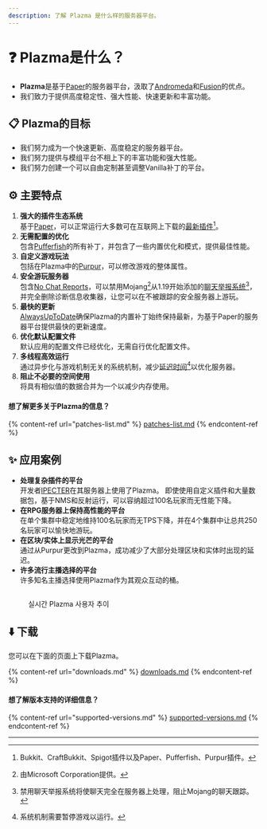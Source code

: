 ```yaml
---
description: 了解 Plazma 是什么样的服务器平台。
---
```


# ❓ Plazma是什么？

- **Plazma**是基于[Paper](https://github.com/PaperMC/Paper)的服务器平台，汲取了[Andromeda](https://github.com/EarendelArchived/Andromeda)和[Fusion](https://github.com/RuinedTechnologyUnify/Fusion)的优点。
- 我们致力于提供高度稳定性、强大性能、快速更新和丰富功能。

## 📋 Plazma的目标 <a href="#id-1" id="id-1"></a>

- 我们努力成为一个快速更新、高度稳定的服务器平台。
- 我们努力提供与模组平台不相上下的丰富功能和强大性能。
- 我们努力创建一个可以自由定制甚至调整Vanilla补丁的平台。

## ⚙️ 主要特点 <a href="#id-2" id="id-2"></a>

1. **强大的插件生态系统**\
   基于[Paper](https://github.com/PaperMC/Paper)，可以正常运行大多数可在互联网上下载的[最新插件](#user-content-fn-1)[^1]。
2. **无需配置的优化**\
   包含[Pufferfish](https://github.com/pufferfish-gg/Pufferfish)的所有补丁，并包含了一些内置优化和模式，提供最佳性能。
3. **自定义游戏玩法**\
   包括在Plazma中的[Purpur](https://github.com/PurpurMC/Purpur)，可以修改游戏的整体属性。
4. **安全游玩服务器**\
   包含[No Chat Reports](https://github.com/Aizistral-Studios/No-Chat-Reports)，可以禁用Mojang[^2]从1.19开始添加的[聊天举报系统](#user-content-fn-3)[^3]，并完全删除诊断信息收集器，让您可以在不被跟踪的安全服务器上游玩。
5. **最快的更新**\
   [AlwaysUpToDate](https://github.com/PlazmaMC/AlwaysUpToDate)确保Plazma的内置补丁始终保持最新，为基于Paper的服务器平台提供最快的更新速度。
6. **优化默认配置文件**\
   默认应用的配置文件已经优化，无需自行优化配置文件。
7. **多线程高效运行**\
   通过异步化与游戏机制无关的系统机制，减少[延迟时间](#user-content-fn-4)[^4]以优化服务器。
8. **阻止不必要的空间使用**\
   将具有相似值的数据合并为一个以减少内存使用。

#### 想了解更多关于Plazma的信息？ <a href="#etc-1" id="etc-1"></a>

{% content-ref url="patches-list.md" %}
[patches-list.md](patches-list.md)
{% endcontent-ref %}

## ✨ 应用案例 <a href="#id-3" id="id-3"></a>

- **处理复杂插件的平台**\
  开发者[IPECTER](https://github.com/IPECTER)在其服务器上使用了Plazma。 即使使用自定义插件和大量数据包，基于NMS和反射运行，可以容纳超过100名玩家而无性能下降。
- **在RPG服务器上保持高性能的平台**\
  在单个集群中稳定地维持100名玩家而无TPS下降，并在4个集群中让总共250名玩家可以愉快地游玩。
- **在区块/实体上显示光芒的平台**\
  通过从Purpur更改到Plazma，成功减少了大部分处理区块和实体时出现的延迟。
- **许多流行主播选择的平台**\
  许多知名主播选择使用Plazma作为其观众互动的桶。

<figure>
   <img src="https://badge.plazmamc.org/internal/bstats" alt="">
   
   <figcaption><p>실시간 Plazma 사용자 추이</p></figcaption>
</figure>

## ⬇️ 下载

您可以在下面的页面上下载Plazma。

{% content-ref url="downloads.md" %}
[downloads.md](downloads.md)
{% endcontent-ref %}

#### 想了解版本支持的详细信息？

{% content-ref url="supported-versions.md" %}
[supported-versions.md](supported-versions.md)
{% endcontent-ref %}

***

[^1]: Bukkit、CraftBukkit、Spigot插件以及Paper、Pufferfish、Purpur插件。

[^2]: 由Microsoft Corporation提供。

[^3]: 禁用聊天举报系统将使聊天完全在服务器上处理，阻止Mojang的聊天跟踪。

[^4]: 系统机制需要暂停游戏以运行。
